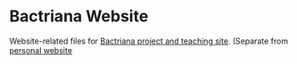 # Bactriana Website

Website-related files for [Bactriana project and teaching site](bactriana.org). (Separate from [personal website](http:jamespickett.info)
